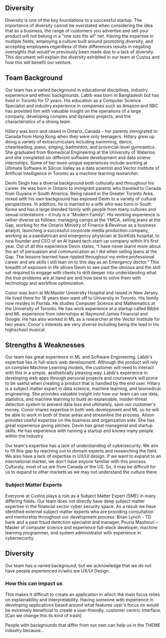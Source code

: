 Diversity
---

Diversity is one of the key foundations to a successful startup. The importance of diversity cannot be overstated when considering the idea that as a business, the range of customers you advertise and sell your product will not belong in a "one size fits all" net. Having the expertise in multiple fields, employing a culture built around promoting diversity, and accepting employees regardless of their differences results in negating oversights that would've previously been made due to a lack of diversity. This document will explain the diversity exhibited in our team at Custos and how this will benefit our venture.


Team Background
---

Our team has a varied background in educational disciplines, industry experience and ethnic backgrounds.
Labib was born in Bangladesh but has lived in Toronto for 17 years. His education as a Computer Science Specialist and industry experience in companies such as Amazon and RBC has provided him with valuable insight on the operations of a large company, developing complex and dynamic projects, and the characteristics of a strong team.

Hillary was born and raised in Ontario, Canada - her parents immigrated to Canada from Hong Kong when they were only teenagers. Hillary grew up doing a variety of extracurriculars including swimming, dance, cheerleading, piano, singing, badminton, and provincial-level gymnastics. She graduated from Biomedical Engineering at the University of Waterloo and she completed six different software development and data sciene internships. Some of her more unique experiences include working at Ultimate Software in Silicon Valley as a data scientist and Vector Institute of Artificial Intelligence in Toronto as a machine learning researcher.

Devin Singh has a diverse background both culturally and throughout his career. He was born in Ontario to immigrant parents who traveled to Canada from Guyana in South America. Being raised in the Greater Toronto Area, mixed with his own background has exposed Devin to a variety of cultural perspectives. In addition, he is married to a wife who was born in South Korea and has a large blended family with people from many cultures and sexual orientations – it truly is a “Modern Family”.
His working experience is rather diverse as follows: managing camps at the YMCA, selling jeans at the Gap, working for the Ontario Ministry of Finance & Revenue as a business analyst, launching a successful corporate media production company, working as a paediatrican and emergency physician at SickKids hospital, to now founder and CEO of an AI based tech start-up company within it’s first year. Out of all this experience Devin states, “I have never learnt more about the art of persuasion and communication as I did when selling jeans at the Gap. The lessons learned have rippled throughout my entire professional career and are skills I still lean on to this day as an Emergency doctor.”
This breadth of exposure in life allows Devin to see past the obvious and the skill set required to engage with clients to drill deeper into understanding what the true problems are at hand are and how best to solve them with technology and workflow optimization.

Conor was born at McMaster University Hospital and raised in New Jersey. He lived there for 18 years then went off to University in Toronto. His family now resides in Florida. He studies Computer Science and Mathematics at the University of Toronto. He has work experience at a startup called Bibbit and ML experience from internships at Raymond James Financial and Google. He has also worked in ML as a researcher at the Vector Institute for two years. Conor's interests are very diverse including being the lead in his highschool musical.

## Strengths & Weaknesses

Our team has great experience in ML and Software Engineering. Labib's expertise lies in full-stack web development. Although the product will rely on complex Machine Learning models, the customer will need to interact with this in a simple, aesthetically pleasing way. Labib's experience in developing web apps through personal projects and coursework will prove to be useful when creating a product that is handled by the end user. Hillary is a subject matter expert in data science, machine learning, and biomedical engineering. She provides valuable insight into how our team can use data, statistics, and machine learning to build an explainable, insider-threat detection system to prevent data loss and ultimately, save our customer's money. Conor shares expertise in both web development and ML so he will be able to work in both of these areas and streamline the process. Alison provides useful expertise on the business and organization side. She has great experience giving pitches. Devin has great managerial and startup skills. He has experience with running a startup and knows many people within the industry. 

Our team's expertise has a lack of understanding of cybersecurity. We aim to fill this gap by reaching out to domain experts and researching the field. We also have a lack of expertise in UX/UI design. If we want to expand to an international market, we don't have anyone familiar with this process. Culturaly, most of us are from Canada or the US. So, it may be difficult for us to expand to other markets as we may not understand the culture there.

### Subject Matter Experts
Everyone at Custos plays a role as a Subject Matter Expert (SME) in many differing fields.
Our team does not directly have deep subject matter expertise in the financial sector cyber security space. As a result we have identified external subject matter experts who are providing consultation and mentorship throughout our development process: Brian Lynch - TD bank and a past fraud detection specialist and manager, Pouria Mashouri – Master of computer science and experience full-stack developer, machine learning programmer, and system administrator with experience in cybersecurity.

## Diversity

Our team has a varied background, but we acknowledge that we do not have people experienced in/who are UX/UI Design.

### How this can impact us

This makes it difficult to create an application in which the main focus relies on explainability and interpretability. Having someone with experience in developing applications based around what features user's focus on would be extremely beneficial to create a user-friendly, customer centric interface. [Can we change this its kind of trash]

People with backgrounds that differ from out own can help us in the THEME industry because...
